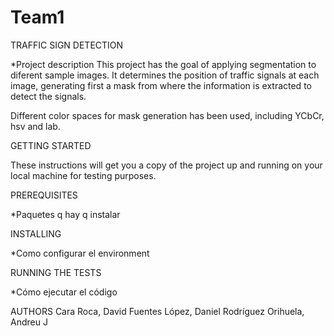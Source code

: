 # Team1
TRAFFIC SIGN DETECTION

*Project description
This project has the goal of applying segmentation to diferent sample images.
It determines the position of traffic signals at each image, generating first a
mask from where the information is extracted to detect the signals.

Different color spaces for mask generation has been used, including YCbCr, hsv and lab.

GETTING STARTED

These instructions will get you a copy of the project up and running on your local machine for testing purposes. 

PREREQUISITES

*Paquetes q hay q instalar


INSTALLING

*Como configurar el environment


RUNNING THE TESTS

*Cómo ejecutar el código

AUTHORS
Cara Roca, David
Fuentes López, Daniel
Rodríguez Orihuela, Andreu J
